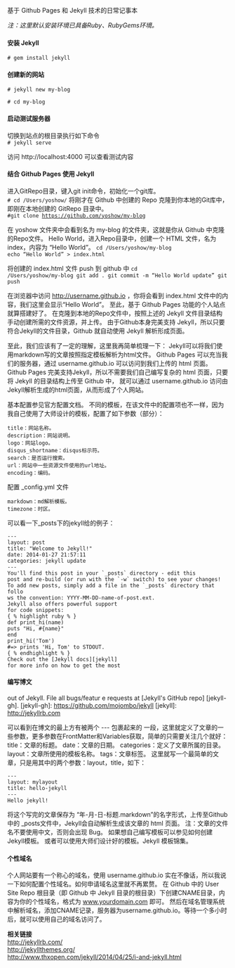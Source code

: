 基于 Github Pages 和 Jekyll 技术的日常记事本

*注：这里默认安装环境已具备Ruby、RubyGems环境。*

#### 安装 Jekyll ####   
<code># gem install jekyll</code>

#### 创建新的网站 ####   
<code># jekyll new my-blog   
\# cd my-blog
</code>

#### 启动测试服务器 #### 

切换到站点的根目录执行如下命令  
<code># jekyll serve</code>

访问 http://localhost:4000 可以查看测试内容

#### 结合 Github Pages 使用 Jekyll ####  
进入GitRepo目录，键入git init命令，初始化一个git库。  
<code># cd /Users/yoshow/</code> 
将刚才在 Github 中创建的 Repo 克隆到你本地的Git库中，即刚在本地创建的 GitRepo 目录中。  
<code>#git clone https://github.com/yoshow/my-blog</code>

在 yoshow 文件夹中会看到名为 my-blog 的文件夹，这就是你从 Github 中克隆的Repo文件。
Hello World，进入Repo目录中，创建一个 HTML 文件，名为index，内容为 “Hello World”。
<code>cd /Users/yoshow/my-blog
echo “Hello World” > index.html</code> 

将创建的 index.html 文件 push 到 github 中 
<code>cd /Users/yoshow/my-blog
git add .
git commit -m “Hello World update”
git push</code>

在浏览器中访问 http://username.github.io ，你将会看到 index.html 文件中的内容，我们这里会显示“Hello World”。
至此，基于 Github Pages 功能的个人站点就算搭建好了。
在克隆到本地的Repo文件中，按照上述的 Jekyll 文件目录结构手动创建所需的文件资源，并上传。
由于Github本身完美支持 Jekyll，所以只要符合Jekyll的文件目录，Github 就自动使用 Jekyll 解析形成页面。

至此，我们应该有了一定的理解，这里我再简单梳理一下：
Jekyll可以将我们使用markdown写的文章按照指定模板解析为html文件。
Github Pages 可以充当我们的服务器，通过 username.github.io 可以访问到我们上传的 html 页面。
Github Pages 完美支持Jekyll，所以不需要我们自己编写复杂的 html 页面，只要将 Jekyll 的目录结构上传至 Github 中，
就可以通过 username.github.io 访问由Jekyll解析生成的html页面，从而形成了个人网站。

基本配置参见官方配置文档。 不同的模板，在该文件中的配置项也不一样，因为我自己使用了大师设计的模板，配置了如下参数（部分）：
```
title：网站名称。
description：网站说明。
logo：网站logo。
disqus_shortname：disqus标示符。
search：是否运行搜索。
url：网站中一些资源文件使用的url地址。
encoding：编码。
```

配置 _config.yml 文件
```
markdown：md解析模板。
timezone：时区。
```

可以看一下_posts下的jekyll给的例子：
```
---
layout: post
title: "Welcome to Jekyll!"
date: 2014-01-27 21:57:11
categories: jekyll update
---
You'll find this post in your `_posts` directory - edit this 
post and re-build (or run with the `-w` switch) to see your changes! 
To add new posts, simply add a file in the `_posts` directory that follo
ws the convention: YYYY-MM-DD-name-of-post.ext.
Jekyll also offers powerful support
for code snippets:
{ % highlight ruby % }
def print_hi(name)
puts "Hi, #{name}"
end
print_hi('Tom')
#=> prints 'Hi, Tom' to STDOUT.
{ % endhighlight % }
Check out the [Jekyll docs][jekyll]
for more info on how to get the most
```
#### 编写博文 ####  
out of Jekyll. File all bugs/featur
e requests at [Jekyll's GitHub repo]
[jekyll-gh].
[jekyll-gh]: https://github.com/mojombo/jekyll
[jekyll]: http://jekyllrb.com

可以看到在博文的最上方有被两个 --- 包裹起来的
一段，这里就定义了文章的一些参数，更多参数在FrontMatter和Variables获取，简单的只需要关注几个就好：
title：文章的标题。
date：文章的日期。
categories：定义了文章所属的目录。
layout：文章所使用的模板名称。
tags：文章标签。
这里就写一个最简单的文章，只是用其中的两个参数：layout，title，如下：
```
---
layout: mylayout
title: hello-jekyll
---
Hello jekyll!
```
将这个写完的文章保存为 “年-月-日-标题.markdown”的名字形式，上传至Github中的
_posts文件中，Jekyll会自动解析生成该文章的 html 页面。
注：文章的文件名不要使用中文，否则会出现 Bug。
如果想自己编写模板可以参见如何创建Jekyll模板。 或者可以使用大师们设计好的模板。Jekyll 模板锦集。

#### 个性域名 ####  
个人网站要有一个称心的域名，使用 username.github.io 实在不像话，所以我说一下如何配置个性域名。如何申请域名这里就不再累赘。
在 Github 中的 User Site Repo 根目录（即 Github 中 Jekyll 目录的根目录）下创建CNAME目录，内容为你的个性域名，格式为 www.yourdomain.com 即可。
然后在域名管理系统中解析域名，添加CNAME记录，服务器为username.github.io。等待一个多小时后，就可以使用自己的域名访问了。

**相关链接**  
http://jekyllrb.com/  
http://jekyllthemes.org/  
http://www.thxopen.com/jekyll/2014/04/25/i-and-jekyll.html  
